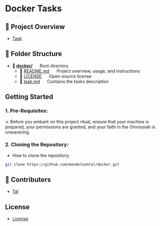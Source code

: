 # Docker Tasks
<!-- ABOUT THE PROJECT -->
## 📌 Project Overview

- [Task](./task.md)

<!-- FOLDER STRACTURE -->
## 📁 Folder Structure
- **📁 <span style="display: inline-block; margin-right: 20px;">[docker/](./)</span>** Root directory  
  - 📄 <span style="display: inline-block; margin-right: 20px;">[README.md](./README.md)</span> Project overview, usage, and instructions  
  - 📄 <span style="display: inline-block; margin-right: 20px;">[LICENSE](./LICENSE)</span> Open-source license   
  - 📄 <span style="display: inline-block; margin-right: 20px;">[task.md](./task.md)</span> Contains the tasks description  

<!-- GETTING STARTED -->
## Getting Started

### 1. Pre-Requisites:
⚔️ Before you embark on this project ritual, ensure that your machine is prepared, your permissions are granted, and your faith in the Omnissiah is unwavering.

### 2. Cloning the Repository:
- How to clone the repository:
```bash
git clone https://github.com/mendelsontal/docker.git
```

<!-- CONTRIBUTERS -->
## 👥 Contributers
- [Tal](https://github.com/mendelsontal)

<!-- LICENSE -->
## License
- [License](./LICENSE)
